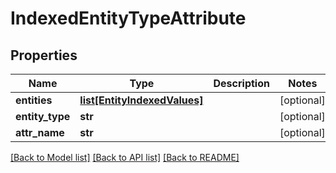 # IndexedEntityTypeAttribute

## Properties

| Name            | Type                                                    | Description | Notes      |
| --------------- | ------------------------------------------------------- | ----------- | ---------- |
| **entities**    | [**list[EntityIndexedValues]**](EntityIndexedValues.md) |             | [optional] |
| **entity_type** | **str**                                                 |             | [optional] |
| **attr_name**   | **str**                                                 |             | [optional] |

[[Back to Model list]](../README.md#documentation-for-models)
[[Back to API list]](../README.md#documentation-for-api-endpoints)
[[Back to README]](../README.md)
